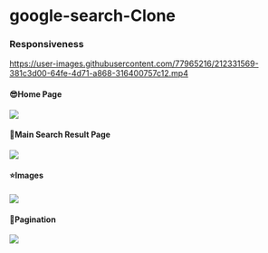 # google-search-Clone
<h3>Responsiveness </h3>



https://user-images.githubusercontent.com/77965216/212331569-381c3d00-64fe-4d71-a868-316400757c12.mp4

<h4> 😎Home Page </h4>
<img src="https://user-images.githubusercontent.com/77965216/212329693-277938e3-0cd5-45ed-8663-883308b3f64c.png"/>
<h4> 🤗Main Search Result Page</h4>
<img src="https://user-images.githubusercontent.com/77965216/212329912-e2505f91-107b-482a-b943-0a5e754a8cf3.png"/>
<h4>⭐Images</h4>
<img src="https://user-images.githubusercontent.com/77965216/212330089-f8d36dbf-8ed8-4a11-87e3-4b207309183d.png"/>
<h4>📃Pagination </h4>
<img src="https://user-images.githubusercontent.com/77965216/212330210-b7afe886-8c95-4ff2-a722-d8e081ce92fd.png"/>

